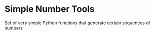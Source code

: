 # Simple Number Tools

Set of very simple Python functions that generate certain sequences of numbers
